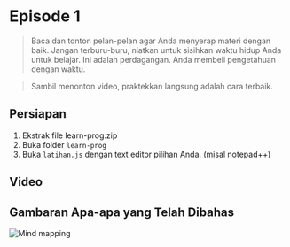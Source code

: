 # Episode 1

> Baca dan tonton pelan-pelan agar Anda menyerap materi dengan baik. Jangan terburu-buru, niatkan untuk sisihkan waktu hidup Anda untuk belajar. Ini adalah perdagangan. Anda membeli pengetahuan dengan waktu.

> Sambil menonton video, praktekkan langsung adalah cara terbaik.

## Persiapan

1. Ekstrak file learn-prog.zip
2. Buka folder `learn-prog`
3. Buka `latihan.js` dengan text editor pilihan Anda. (misal notepad++)


## Video
<!-- video here -->

## Gambaran Apa-apa yang Telah Dibahas
![Mind mapping][mind-mapping]

[mind-mapping]: https://github.com/yudisupriyadi123/pemrograman/blob/master/episode1/mind-mapping.png?raw=true "Gambaran"
